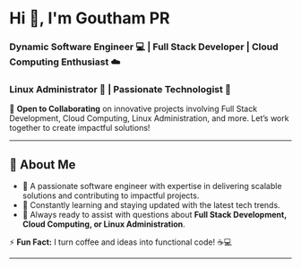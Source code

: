 # Hi 👋, I'm Goutham PR  

### Dynamic Software Engineer 💻 | Full Stack Developer | Cloud Computing Enthusiast ☁️  
### Linux Administrator 🐧 | Passionate Technologist 🚀  

👋 **Open to Collaborating** on innovative projects involving Full Stack Development, Cloud Computing, Linux Administration, and more. Let’s work together to create impactful solutions!  

---

## 🧠 About Me  
- 🔧 A passionate software engineer with expertise in delivering scalable solutions and contributing to impactful projects.  
- 🌱 Constantly learning and staying updated with the latest tech trends.  
- 💬 Always ready to assist with questions about **Full Stack Development, Cloud Computing, or Linux Administration**.  

⚡ **Fun Fact:** I turn coffee and ideas into functional code! ☕️💻  

---

